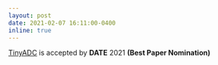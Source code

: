 ```yaml
---
layout: post
date: 2021-02-07 16:11:00-0400
inline: true
---
```

<a href="https://ieeexplore.ieee.org/abstract/document/9474235">TinyADC</a> is accepted by <b>DATE</b> 2021 <b>(Best Paper Nomination)</b>